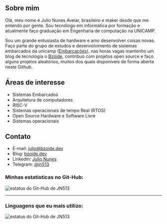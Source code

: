 ## Sobre mim

Olá, meu nome é Julio Nunes Avelar, brasileiro e maker desde que me entendo por gente. Sou tecnólogo em informática por formação e atualmente faço graduação em Engenharia de computação na UNICAMP. 

Sou um grande entusiasta de hardware e amo desenvolver coisas novas. Faço parte do grupo de estudos e desenvolvimento de sistemas embarcados da unicamp ([Embarcações](https://embarcacoes.unicamp.br )), nas horas vagas mantenho um blog de tecnologia o [Bzóide](https://bzoide.dev ), contribuo com projetos open source e faço alguns projetos aleatórios, muitos dos quais disponíveis de forma aberta neste Github.

## Áreas de interesse

- Sistemas Embarcados
- Arquitetura de computadores
- RISC-V
- Sistemas operacionais de tempo Real (RTOS)
- Open Source Hardware e Software Livre
- Sistemas operacionais

## Contato

- E-mail: [julio@bzoide.dev](mailto:julio@bzoide.dev)
- Blog: [bzoide.dev](https://bzoide.dev )
- Linkedin: [Julio Nunes](https://www.linkedin.com/in/julio-nunes-avelar-98ab8a199/)
- Telegram: [@jn513](https://t.me/jn513)

### Minhas estatísticas no Git-Hub:

<img aling="left" alt="estatus do Git-Hub de JN513" src="https://github-readme-stats.vercel.app/api?username=JN513&show_icons=true&hide_border=true&count_private=true"/>

---

### Linguagens que eu mais utilizo:

<img aling="left" alt="estatus do Git-Hub de JN513" src="https://github-readme-stats.vercel.app/api/top-langs/?username=JN513&&langs_count=12&count_private=true&layout=compact&hide=Jupyter%20Notebook&hide=GLSL"/>


